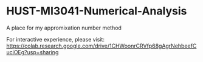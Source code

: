 # HUST-MI3041-Numerical-Analysis
 A place for my appromixation number method

 For interactive experience, please visit: https://colab.research.google.com/drive/1CHWoonrCRVfp68gAgrNehbeefCuciOEg?usp=sharing
